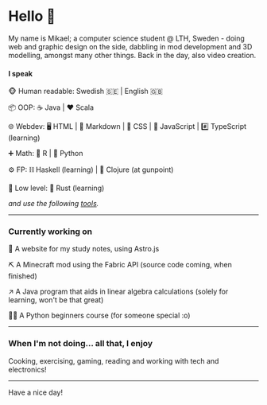 # Hello 👋

My name is Mikael; a computer science student @ LTH, Sweden - doing web and graphic design on the side, dabbling in mod development and 3D modelling, amongst many other things. Back in the day, also video creation.

#### I speak
🐵 Human readable: Swedish 🇸🇪 | English 🇬🇧

📦 OOP:            ☕ Java | ❤️ Scala

🌐 Webdev:         🖥️ HTML | 📃 Markdown | 👔 CSS | 🤖 JavaScript | #️⃣ TypeScript (learning)

➕ Math:           🟰 R | 🐍 Python

⚙️ FP:             ⛓️ Haskell (learning) | 🤯 Clojure (at gunpoint)

🔧 Low level:      🦀 Rust (learning)

_and use the following [tools](tools.md)._

---
### Currently working on

📕 A website for my study notes, using Astro.js

⛏️ A Minecraft mod using the Fabric API (source code coming, when finished)

↗️ A Java program that aids in linear algebra calculations (solely for learning, won't be that great)

🧑‍🏫 A Python beginners course (for someone special :o)

---

### When I'm not doing... all that, I enjoy
Cooking, exercising, gaming, reading and working with tech and electronics!

--- 
Have a nice day!
